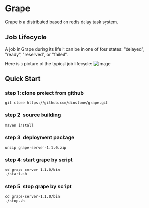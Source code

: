 # Grape
Grape is a distributed based on redis delay task system.

## Job Lifecycle
A job in Grape during its life it can be in one of four states: "delayed", "ready", "reserved", or "failed".

Here is a picture of the typical job lifecycle:
![image](https://github.com/dinstone/grape/wiki/images/DelayJobStatemachine.png)

## Quick Start
### step 1: clone project from github
```
git clone https://github.com/dinstone/grape.git
```
### step 2: source building
```
maven install
```
### step 3: deployment package
```
unzip grape-server-1.1.0.zip
```
### step 4: start grape by script
```
cd grape-server-1.1.0/bin
./start.sh
```
### step 5: stop grape by script
```
cd grape-server-1.1.0/bin
./stop.sh
```